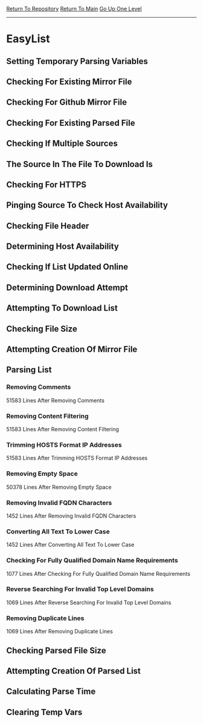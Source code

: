 [Return To Repository](https://github.com/deathbybandaid/piholeparser/)
[Return To Main](https://github.com/deathbybandaid/piholeparser/blob/master/RecentRunLogs/Mainlog.md)
[Go Up One Level](https://github.com/deathbybandaid/piholeparser/blob/master/RecentRunLogs/TopLevelScripts/30-Processing-External-Blacklists.md)
____________________________________
# EasyList
## Setting Temporary Parsing Variables
## Checking For Existing Mirror File
## Checking For Github Mirror File
## Checking For Existing Parsed File
## Checking If Multiple Sources
## The Source In The File To Download Is
## Checking For HTTPS
## Pinging Source To Check Host Availability
## Checking File Header
## Determining Host Availability
## Checking If List Updated Online
## Determining Download Attempt
## Attempting To Download List
## Checking File Size
## Attempting Creation Of Mirror File
## Parsing List
### Removing Comments
51583 Lines After Removing Comments
### Removing Content Filtering
51583 Lines After Removing Content Filtering
### Trimming HOSTS Format IP Addresses
51583 Lines After Trimming HOSTS Format IP Addresses
### Removing Empty Space
50378 Lines After Removing Empty Space
### Removing Invalid FQDN Characters
1452 Lines After Removing Invalid FQDN Characters
### Converting All Text To Lower Case
1452 Lines After Converting All Text To Lower Case
### Checking For Fully Qualified Domain Name Requirements
1077 Lines After Checking For Fully Qualified Domain Name Requirements
### Reverse Searching For Invalid Top Level Domains
1069 Lines After Reverse Searching For Invalid Top Level Domains
### Removing Duplicate Lines
1069 Lines After Removing Duplicate Lines
## Checking Parsed File Size
## Attempting Creation Of Parsed List
## Calculating Parse Time
## Clearing Temp Vars
